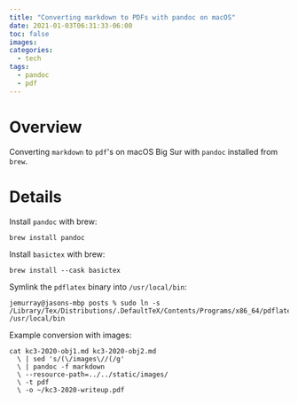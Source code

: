 ```yaml
---
title: "Converting markdown to PDFs with pandoc on macOS"
date: 2021-01-03T06:31:33-06:00
toc: false
images:
categories:
  - tech
tags: 
  - pandoc
  - pdf
---
```


# Overview

Converting `markdown` to `pdf`'s on macOS Big Sur with `pandoc` installed from `brew`.

# Details

Install `pandoc` with brew:

```
brew install pandoc
```

Install `basictex` with brew:

```
brew install --cask basictex
```

Symlink the `pdflatex` binary into `/usr/local/bin`:

```
jemurray@jasons-mbp posts % sudo ln -s /Library/Tex/Distributions/.DefaultTeX/Contents/Programs/x86_64/pdflatex /usr/local/bin
```

Example conversion with images:

```
cat kc3-2020-obj1.md kc3-2020-obj2.md 
  \ | sed 's/(\/images\//(/g' 
  \ | pandoc -f markdown 
  \ --resource-path=../../static/images/ 
  \ -t pdf 
  \ -o ~/kc3-2020-writeup.pdf
```